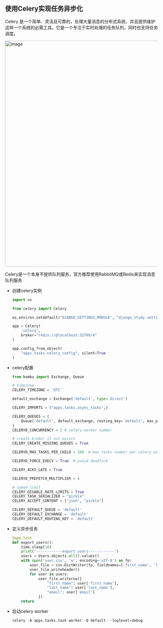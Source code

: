 ## 使用Celery实现任务异步化

Celery 是一个简单、灵活且可靠的，处理大量消息的分布式系统，并且提供维护这样一个系统的必需工具。它是一个专注于实时处理的任务队列，同时也支持任务调度。

<img width="742" alt="image" src="https://github.com/JamessenLiu/python_training_202302/assets/49837274/c4f4d2bb-45e9-4bdf-94ef-b0bf891381fc">


Celery是一个本身不提供队列服务，官方推荐使用RabbitMQ或Redis来实现消息队列服务

- 创建celery实例
    
    ```python
    import os
    
    from celery import Celery
    
    os.environ.setdefault("DJANGO_SETTINGS_MODULE", "django_study.settings")
    
    app = Celery(
        'celery',
        broker="redis://@localhost:32769/4"
    )
    
    app.config_from_object(
        "apps.tasks.celery_config", silent=True
    )
    ```
    
- celery配置
    
    ```python
    from kombu import Exchange, Queue
    
    # timezone
    CELERY_TIMEZONE = 'UTC'
    
    default_exchange = Exchange('default', type='direct')
    
    CELERY_IMPORTS = ("apps.tasks.async_tasks",)
    
    CELERY_QUEUES = (
        Queue('default', default_exchange, routing_key='default', max_priority=10),
    )
    CELERYD_CONCURRENCY = 2 # celery worker number
    
    # create broker if not exists
    CELERY_CREATE_MISSING_QUEUES = True
    
    CELERYD_MAX_TASKS_PER_CHILD = 100  # max tasks number per celery worker
    
    CELERYD_FORCE_EXECV = True  # avoid deadlock
    
    CELERY_ACKS_LATE = True
    
    CELERYD_PREFETCH_MULTIPLIER = 4
    
    # speed limit
    CELERY_DISABLE_RATE_LIMITS = True
    CELERY_TASK_SERIALIZER = "pickle"
    CELERY_ACCEPT_CONTENT = ["json", "pickle"]
    
    CELERY_DEFAULT_QUEUE = 'default'
    CELERY_DEFAULT_EXCHANGE = 'default'
    CELERY_DEFAULT_ROUTING_KEY = 'default'
    ```
    

- 定义异步任务
    
    ```python
    @app.task
    def export_users():
        time.sleep(10)
        print('------------export_users------------')
        users = Users.objects.all().values()
        with open('user.csv', 'w', encoding='utf-8') as fp:
            user_file = csv.DictWriter(fp, fieldnames=['first_name', 'last_name', 'email'])
            user_file.writeheader()
            for user in users:
                user_file.writerow({
                    "first_name": user['first_name'],
                    "last_name": user['last_name'],
                    "email": user['email']
                })
        return
    ```
    
- 启动celery worker
    
    ```python
    celery -A apps.tasks.task worker -Q default --loglevel=debug
    ```
